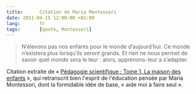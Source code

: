 ```yaml
---
title:      Citation de Maria Montessori
date: 2011-04-15 12:00:00 +02:00
lang:       fr
tags:       [quote, Montessori]
---
```


> N’élevons pas nos enfants pour le monde d’aujourd’hui. Ce monde n’existera plus lorsqu’ils seront grands. Et rien ne nous permet de savoir quel monde sera le leur : alors, apprenons-leur à s’adapter.

Citation extraite de « [Pédagogie scientifique : Tome 1, La maison des enfants](http://www.amazon.fr/gp/product/2220055582) », qui retranscrit bien l'esprit de l'éducation pensée par Maria Montessori, dont la formidable idée de base, « aide moi à faire seul ».
